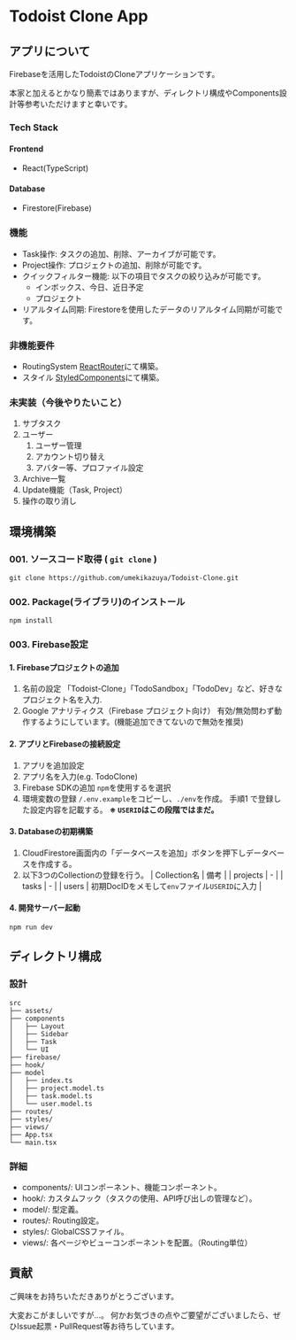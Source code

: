 # Todoist Clone App

## アプリについて
Firebaseを活用したTodoistのCloneアプリケーションです。

本家と加えるとかなり簡素ではありますが、ディレクトリ構成やComponents設計等参考いただけますと幸いです。

### Tech Stack
#### Frontend
- React(TypeScript)

#### Database
- Firestore(Firebase)

### 機能
- Task操作: タスクの追加、削除、アーカイブが可能です。
- Project操作: プロジェクトの追加、削除が可能です。
- クイックフィルター機能: 以下の項目でタスクの絞り込みが可能です。
  - インボックス、今日、近日予定
  - プロジェクト
- リアルタイム同期: Firestoreを使用したデータのリアルタイム同期が可能です。

### 非機能要件
- RoutingSystem
[ReactRouter](https://reactrouter.com/en/main)にて構築。
- スタイル
[StyledComponents](https://styled-components.com/)にて構築。

### 未実装（今後やりたいこと）
1. サブタスク
2. ユーザー
   1. ユーザー管理
   2. アカウント切り替え
   3. アバター等、プロファイル設定
3. Archive一覧
4. Update機能（Task, Project）
5. 操作の取り消し


## 環境構築
### 001. ソースコード取得 ( `git clone` )
```shell
git clone https://github.com/umekikazuya/Todoist-Clone.git
```

### 002. Package(ライブラリ)のインストール
```shell
npm install
```

### 003. Firebase設定
#### 1. Firebaseプロジェクトの追加
1. 名前の設定
「Todoist-Clone」「TodoSandbox」「TodoDev」など、好きなプロジェクト名を入力.
2. Google アナリティクス（Firebase プロジェクト向け）
有効/無効問わず動作するようにしています。(機能追加できてないので無効を推奨)

#### 2. アプリとFirebaseの接続設定
1. アプリを追加設定
  1. アプリ名を入力(e.g. TodoClone)
  2. Firebase SDKの追加
  `npm`を使用するを選択
2. 環境変数の登録
`/.env.example`をコピーし、`./env`を作成。
手順1 で登録した設定内容を記載する。
**※ `USERID`はこの段階ではまだ。**

#### 3. Databaseの初期構築
1. CloudFirestore画面内の「データベースを追加」ボタンを押下しデータベースを作成する。
2. 以下3つのCollectionの登録を行う。
| Collection名 | 備考 |
| projects | - |
| tasks | - |
| users | 初期DocIDをメモして`env`ファイル`USERID`に入力 |

#### 4. 開発サーバー起動
```shell
npm run dev
```

## ディレクトリ構成
### 設計

```
src
├── assets/
├── components
│   ├── Layout
│   ├── Sidebar
│   ├── Task
│   └── UI
├── firebase/
├── hook/
├── model
│   ├── index.ts
│   ├── project.model.ts
│   ├── task.model.ts
│   └── user.model.ts
├── routes/
├── styles/
├── views/
├── App.tsx
└── main.tsx
```
### 詳細
- components/: UIコンポーネント、機能コンポーネント。
- hook/: カスタムフック（タスクの使用、API呼び出しの管理など）。
- model/: 型定義。
- routes/: Routing設定。
- styles/: GlobalCSSファイル。
- views/: 各ページやビューコンポーネントを配置。（Routing単位）

## 貢献
ご興味をお持ちいただきありがとうございます。

大変おこがましいですが...。
何かお気づきの点やご要望がございましたら、ぜひIssue起票・PullRequest等お待ちしています。
